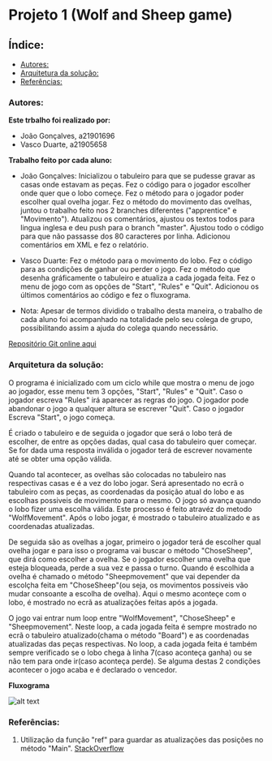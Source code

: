 # Projeto 1 (Wolf and Sheep game)

## Índice:

- [Autores:](#autores)
- [Arquitetura da solução:](#arquitetura-da-solu%c3%a7%c3%a3o)
- [Referências:](#refer%c3%aancias)

### Autores:
**Este trbalho foi realizado por:**
- João Gonçalves, a21901696
- Vasco Duarte, a21905658

**Trabalho feito por cada aluno:**
- João Gonçalves: Inicializou o tabuleiro para que se pudesse gravar as casas onde estavam as peças. Fez o código para o jogador escolher onde quer que o lobo começe. Fez o método para o jogador poder escolher qual ovelha jogar. Fez o método do movimento das ovelhas, juntou o trabalho feito nos 2 branches diferentes ("apprentice" e "Movimento"). Atualizou os comentários, ajustou os textos todos para lingua inglesa e deu push para o branch "master". Ajustou todo o código para que não passasse dos 80 caracteres por linha. Adicionou comentários em XML e fez o relatório.
   
- Vasco Duarte: Fez o método para o movimento do lobo. Fez o código para as condições de ganhar ou perder o jogo. Fez o método que desenha gráficamente o tabuleiro e atualiza a cada jogada feita. Fez o menu de jogo com as opções de "Start", "Rules" e "Quit". Adicionou os últimos comentários ao código e fez o fluxograma.
  
- Nota: Apesar de termos dividido o trabalho desta maneira, o trabalho de cada aluno foi acompanhado na totalidade pelo seu colega de grupo, possibilitando assim a ajuda do colega quando necessário.

[Repositório Git online aqui](https://github.com/LizardonPT/LP1-Projeto-1)

### Arquitetura da solução:
O programa é inicializado com um ciclo while que mostra o menu de jogo ao jogador, esse menu tem 3 opções, "Start", "Rules" e "Quit". Caso o jogador escreva "Rules" irá aparecer as regras do jogo. O jogador pode abandonar o jogo a qualquer altura se escrever "Quit". Caso o jogador Escreva "Start", o jogo começa.

É criado o tabuleiro e de seguida o jogador que será o lobo terá de escolher, de entre as opções dadas, qual casa do tabuleiro quer começar. Se for dada uma resposta inválida o jogador terá de escrever novamente até se obter uma opção válida.

Quando tal acontecer, as ovelhas são colocadas no tabuleiro nas respectivas casas e é a vez do lobo jogar. Será apresentado no ecrã o tabuleiro com as peças, as coordenadas da posição atual do lobo e as escolhas possiveis de movimento para o mesmo. O jogo só avança quando o lobo fizer uma escolha válida. Este processo é feito atravéz do metodo "WolfMovement". Após o lobo jogar, é mostrado o tabuleiro atualizado e as coordenadas atualizadas.

De seguida são as ovelhas a jogar, primeiro o jogador terá de escolher qual ovelha jogar e para isso o programa vai buscar o método "ChoseSheep", que dirá como escolher a ovelha. Se o jogador escolher uma ovelha que esteja bloqueada, perde a sua vez e passa o turno. Quando é escolhida a ovelha é chamado o método "Sheepmovement" que vai depender da escolçha feita em "ChoseSheep"(ou seja, os movimentos possiveis vão mudar consoante a escolha de ovelha). Aqui o mesmo aconteçe com o lobo, é mostrado no ecrã as atualizações feitas após a jogada.

O jogo vai entrar num loop entre "WolfMovement", "ChoseSheep" e "Sheepmovement". Neste loop, a cada jogada feita é sempre mostrado no ecrã o tabuleiro atualizado(chama o método "Board") e as coordenadas atualizadas das peças respectivas. No loop, a cada jogada feita é também sempre verificado se o lobo chega à linha 7(caso aconteça ganha) ou se não tem para onde ir(caso aconteça perde). Se alguma destas 2 condições acontecer o jogo acaba e é declarado o vencedor.

**Fluxograma**

![alt text](https://cdn.discordapp.com/attachments/701504152378933279/701512504685101126/Untitled_Diagram.png)

### Referências:
1. Utilização da função "ref" para guardar as atualizações das posições no método "Main". [StackOverflow](https://stackoverflow.com/questions/40873556/editing-injected-parameter-without-returning-value-c-sharp?noredirect=1&lq=1)